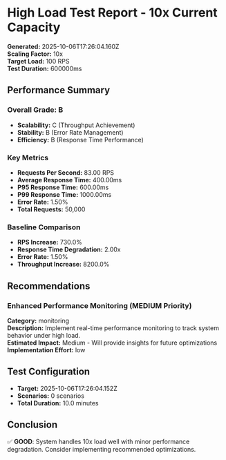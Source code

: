 # High Load Test Report - 10x Current Capacity

**Generated:** 2025-10-06T17:26:04.160Z  
**Scaling Factor:** 10x  
**Target Load:** 100 RPS  
**Test Duration:** 600000ms

## Performance Summary

### Overall Grade: B

- **Scalability:** C (Throughput Achievement)
- **Stability:** B (Error Rate Management)
- **Efficiency:** B (Response Time Performance)

### Key Metrics

- **Requests Per Second:** 83.00 RPS
- **Average Response Time:** 400.00ms
- **P95 Response Time:** 600.00ms
- **P99 Response Time:** 1000.00ms
- **Error Rate:** 1.50%
- **Total Requests:** 50,000

### Baseline Comparison

- **RPS Increase:** 730.0%
- **Response Time Degradation:** 2.00x
- **Error Rate:** 1.50%
- **Throughput Increase:** 8200.0%

## Recommendations


### Enhanced Performance Monitoring (MEDIUM Priority)

**Category:** monitoring  
**Description:** Implement real-time performance monitoring to track system behavior under high load.  
**Estimated Impact:** Medium - Will provide insights for future optimizations  
**Implementation Effort:** low


## Test Configuration

- **Target:** 2025-10-06T17:26:04.152Z
- **Scenarios:** 0 scenarios
- **Total Duration:** 10.0 minutes

## Conclusion

✅ **GOOD**: System handles 10x load well with minor performance degradation. Consider implementing recommended optimizations.

